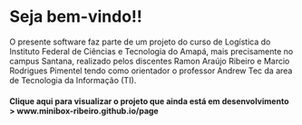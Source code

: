 # Seja bem-vindo!!
<html>
<head>
</head>
<body>
<p> O presente software faz parte de um projeto do curso de Logística do Instituto Federal de Ciências e Tecnologia do Amapá, 
mais precisamente no campus Santana, realizado pelos discentes Ramon Araújo Ribeiro e Marcio Rodrigues Pimentel tendo como
orientador o professor Andrew Tec da area de Tecnologia da Informação (TI). </p>
<p> <h4> Clique aqui para visualizar o projeto que ainda está em desenvolvimento > www.minibox-ribeiro.github.io/page </h4></p>
<body>

</html>
